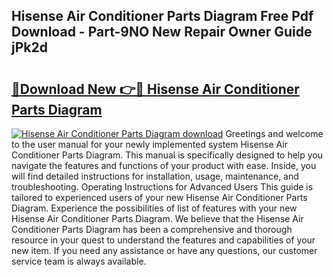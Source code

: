 ## Hisense Air Conditioner Parts Diagram Free Pdf Download - Part-9NO New Repair Owner Guide jPk2d

# <h2><a href="http://dfrbs8.blite.top/?on=Hisense+Air+Conditioner+Parts+Diagram">🔗Download New 👉🔴 Hisense Air Conditioner Parts Diagram</a></h2>

[![Hisense Air Conditioner Parts Diagram download](https://i.imgur.com/lujVjoI.png)](http://dfrbs8.blite.top/?on=Hisense+Air+Conditioner+Parts+Diagram)
Greetings and welcome to the user manual for your newly implemented system Hisense Air Conditioner Parts Diagram. This manual is specifically designed to help you navigate the features and functions of your product with ease. Inside, you will find detailed instructions for installation, usage, maintenance, and troubleshooting. Operating Instructions for Advanced Users This guide is tailored to experienced users of your new Hisense Air Conditioner Parts Diagram. Experience the possibilities of list of features with your new Hisense Air Conditioner Parts Diagram. We believe that the Hisense Air Conditioner Parts Diagram has been a comprehensive and thorough resource in your quest to understand the features and capabilities of your new item. If you need any assistance or have any questions, our customer service team is always available.
